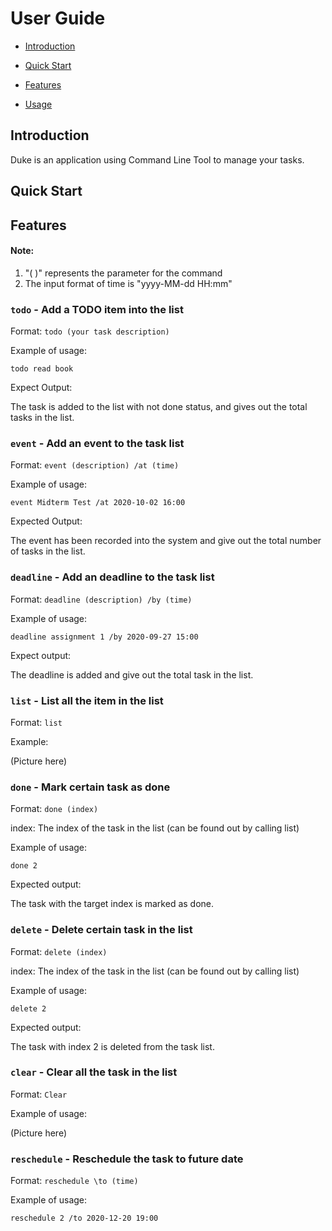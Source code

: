 # User Guide
- [Introduction](#Introduction)

- [Quick Start](#Quick-Start)

- [Features](#Features)

- [Usage](#Usage)

## Introduction

Duke is an application using Command Line Tool to manage your tasks.

## Quick Start
## Features 

#### Note: 

1. "( )" represents the parameter for the command
2. The input format of time is "yyyy-MM-dd HH:mm"

### `todo` - Add a TODO item into the list

Format: `todo (your task description)`

Example of usage:

`todo read book`

Expect Output:

The task is added to the list with not done status, and gives out the total tasks in the list.

### `event` - Add an event to the task list

Format: `event (description) /at (time)` 

Example of usage:

`event Midterm Test /at 2020-10-02 16:00`

Expected Output:

The event has been recorded into the system and give out the total number of tasks in the list.

### `deadline` - Add an deadline to the task list

Format: `deadline (description) /by (time)`

Example of usage: 

`deadline assignment 1 /by 2020-09-27 15:00`

Expect output:

The deadline is added and give out the total task in the list.

### `list` - List all the item in the list

Format: `list`

Example:

(Picture here)

### `done` - Mark certain task as done

Format: `done (index)`

index: The index of the task in the list (can be found out by calling list)

Example of usage:

`done 2`

Expected output:

The task with the target index is marked as done. 

### `delete` - Delete certain task in the list

Format: `delete (index)`

index: The index of the task in the list (can be found out by calling list)

Example of usage:

`delete 2`

Expected output:

The task with index 2 is deleted from the task list.

### `clear` - Clear all the task in the list

Format: `Clear`

Example of usage:

(Picture here)

### `reschedule` - Reschedule the task to future date

Format: `reschedule \to (time)`

Example of usage: 

`reschedule 2 /to 2020-12-20 19:00`


